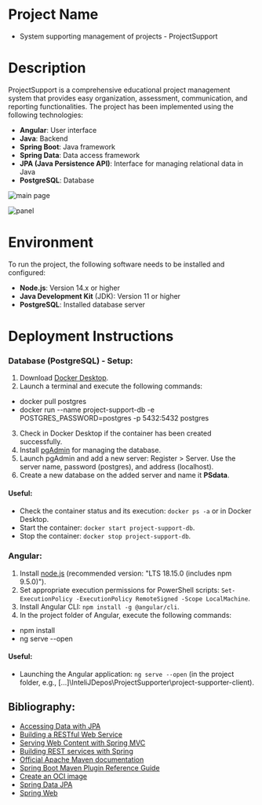 # Project Name
- System supporting management of projects - ProjectSupport

# Description
ProjectSupport is a comprehensive educational project management system that provides easy organization, assessment, communication, and reporting functionalities. The project has been implemented using the following technologies:
- **Angular**: User interface
- **Java**: Backend
- **Spring Boot**: Java framework
- **Spring Data**: Data access framework
- **JPA (Java Persistence API)**: Interface for managing relational data in Java
- **PostgreSQL**: Database

![main page](https://imgtr.ee/images/2023/06/20/ZAsSn.jpg)

![panel](https://imgtr.ee/images/2023/06/20/ZAtWc.jpg)

# Environment
To run the project, the following software needs to be installed and configured:
- **Node.js**: Version 14.x or higher
- **Java Development Kit** (JDK): Version 11 or higher
- **PostgreSQL**: Installed database server

# Deployment Instructions

### Database (PostgreSQL) - Setup:
1. Download [Docker Desktop](https://www.docker.com/products/docker-desktop/).
2. Launch a terminal and execute the following commands:
- docker pull postgres
- docker run --name project-support-db -e POSTGRES_PASSWORD=postgres -p 5432:5432 postgres
3. Check in Docker Desktop if the container has been created successfully.
4. Install [pgAdmin](https://www.pgadmin.org/download/) for managing the database.
5. Launch pgAdmin and add a new server: Register > Server. Use the server name, password (postgres), and address (localhost).
6. Create a new database on the added server and name it **PSdata**.

#### Useful:
- Check the container status and its execution: `docker ps -a` or in Docker Desktop.
- Start the container: `docker start project-support-db`.
- Stop the container: `docker stop project-support-db`.

### Angular:
1. Install [node.js](https://nodejs.org/en/download) (recommended version: "LTS 18.15.0 (includes npm 9.5.0)").
2. Set appropriate execution permissions for PowerShell scripts: `Set-ExecutionPolicy -ExecutionPolicy RemoteSigned -Scope LocalMachine`.
3. Install Angular CLI: `npm install -g @angular/cli`.
4. In the project folder of Angular, execute the following commands:
- npm install
- ng serve --open
#### Useful:
- Launching the Angular application: `ng serve --open`  (in the project folder, e.g., [...]\InteliJDepos\ProjectSupporter\project-supporter-client).

## Bibliography:
* [Accessing Data with JPA](https://spring.io/guides/gs/accessing-data-jpa/)
* [Building a RESTful Web Service](https://spring.io/guides/gs/rest-service/)
* [Serving Web Content with Spring MVC](https://spring.io/guides/gs/serving-web-content/)
* [Building REST services with Spring](https://spring.io/guides/tutorials/rest/)
* [Official Apache Maven documentation](https://maven.apache.org/guides/index.html)
* [Spring Boot Maven Plugin Reference Guide](https://docs.spring.io/spring-boot/docs/3.0.5/maven-plugin/reference/html/)
* [Create an OCI image](https://docs.spring.io/spring-boot/docs/3.0.5/maven-plugin/reference/html/#build-image)
* [Spring Data JPA](https://docs.spring.io/spring-boot/docs/3.0.5/reference/htmlsingle/#data.sql.jpa-and-spring-data)
* [Spring Web](https://docs.spring.io/spring-boot/docs/3.0.5/reference/htmlsingle/#web)